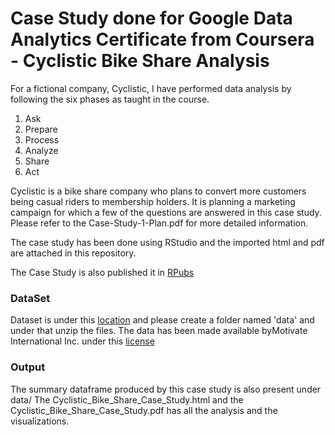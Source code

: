 # Case Study done for Google Data Analytics Certificate from Coursera - Cyclistic Bike Share Analysis

For a fictional company, Cyclistic, I have performed data analysis by following the six phases as taught in the course.
1. Ask
2. Prepare
3. Process
4. Analyze
5. Share
6. Act

Cyclistic is a bike share company who plans to convert more customers being casual riders to membership holders. It is planning a marketing campaign for which a few of the questions are answered in this case study.
Please refer to the Case-Study-1-Plan.pdf for more detailed information.

The case study has been done using RStudio and the imported html and pdf are attached in this repository.

The Case Study is also published it in [RPubs](https://rpubs.com/haripriya_rhp/cyclistic-case-study)

### DataSet
Dataset is under this [location](https://divvy-tripdata.s3.amazonaws.com/index.html) and please create a folder named 'data' and under that unzip the files. The data has been made available byMotivate International Inc. under this [license](https://www.divvybikes.com/data-license-agreement)

### Output
The summary dataframe produced by this case study is also present under data/
The Cyclistic_Bike_Share_Case_Study.html and the Cyclistic_Bike_Share_Case_Study.pdf has all the analysis and the visualizations.